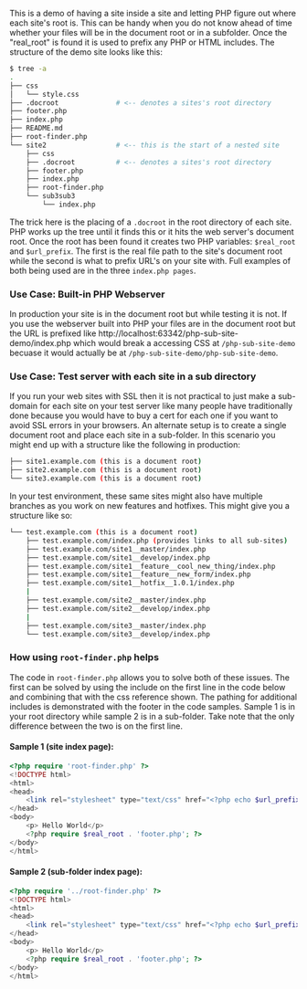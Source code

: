 This is a demo of having a site inside a site and letting PHP figure out where
each site's root is. This can be handy when you do not know ahead of time
whether your files will be in the document root or in a subfolder. Once the
"real_root" is found it is used to prefix any PHP or HTML includes. The
structure of the demo site looks like this:

```bash
$ tree -a
.
├── css
│   └── style.css
├── .docroot              # <-- denotes a sites's root directory
├── footer.php
├── index.php
├── README.md
├── root-finder.php
└── site2                 # <-- this is the start of a nested site
    ├── css
    ├── .docroot          # <-- denotes a sites's root directory
    ├── footer.php
    ├── index.php
    ├── root-finder.php
    └── sub3sub3
        └── index.php
```

The trick here is the placing of a `.docroot` in the root directory of each
site. PHP works up the tree until it finds this or it hits the web server's
document root. Once the root has been found it creates two PHP variables:
`$real_root` and `$url_prefix`. The first is the real file path to the site's
document root while the second is what to prefix URL's on your site with. Full
examples of both being used are in the three `index.php pages`.

### Use Case: Built-in PHP Webserver

In production your site is in the document root but while testing it is not.
If you use the webserver built into PHP your files are in the document root but
the URL is prefixed like http://localhost:63342/php-sub-site-demo/index.php
which would break a accessing CSS at `/php-sub-site-demo` becuase it would actually
be at `/php-sub-site-demo/php-sub-site-demo`.

### Use Case: Test server with each site in a sub directory

If you run your web sites with SSL then it is not practical to just make a
sub-domain for each site on your test server like many people have traditionally
done because you would have to buy a cert for each one if you want to avoid SSL
errors in your browsers. An alternate setup is to create a single document root
and place each site in a sub-folder. In this scenario you might end up with a
structure like the following in production:  

```bash
├── site1.example.com (this is a document root)
├── site2.example.com (this is a document root)
└── site3.example.com (this is a document root)
```

In your test environment, these same sites might also have multiple branches
as you work on new features and hotfixes. This might give you a structure like
so:

```bash
└── test.example.com (this is a document root)
    ├── test.example.com/index.php (provides links to all sub-sites)
    ├── test.example.com/site1__master/index.php
    ├── test.example.com/site1__develop/index.php
    ├── test.example.com/site1__feature__cool_new_thing/index.php
    ├── test.example.com/site1__feature__new_form/index.php
    ├── test.example.com/site1__hotfix__1.0.1/index.php
    |
    ├── test.example.com/site2__master/index.php
    ├── test.example.com/site2__develop/index.php
    |
    ├── test.example.com/site3__master/index.php
    └── test.example.com/site3__develop/index.php
```

### How using `root-finder.php` helps

The code in `root-finder.php` allows you to solve both of these issues. The
first can be solved by using the include on the first line in the code below and
combining that with the css reference shown. The pathing for additional includes
is demonstrated with the footer in the code samples. Sample 1 is in your root
directory while sample 2 is in a sub-folder. Take note that the only difference
between the two is on the first line.

#### Sample 1 (site index page):

```php
<?php require 'root-finder.php' ?>
<!DOCTYPE html>
<html>
<head>
    <link rel="stylesheet" type="text/css" href="<?php echo $url_prefix;?>css/style.css">
</head>
<body>
    <p> Hello World</p>
    <?php require $real_root . 'footer.php'; ?>
</body>
</html>
```

#### Sample 2 (sub-folder index page):

```php
<?php require '../root-finder.php' ?>
<!DOCTYPE html>
<html>
<head>
    <link rel="stylesheet" type="text/css" href="<?php echo $url_prefix;?>css/style.css">
</head>
<body>
    <p> Hello World</p>
    <?php require $real_root . 'footer.php'; ?>
</body>
</html>
```
